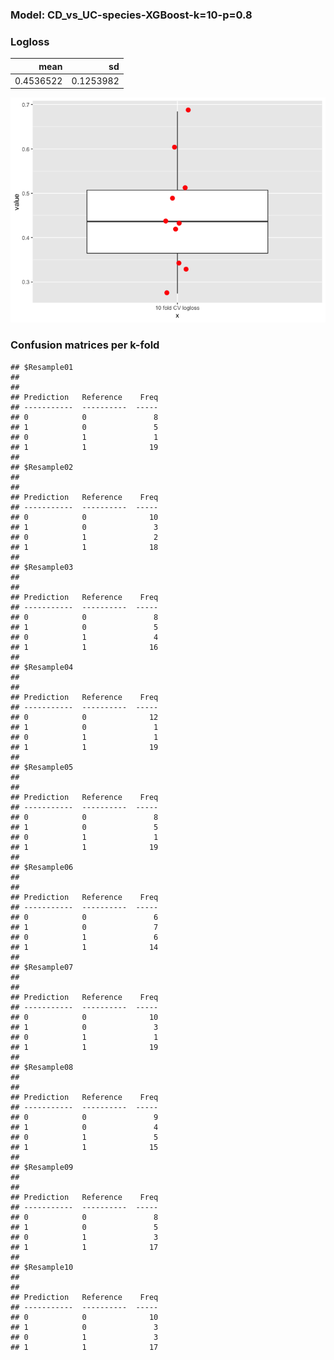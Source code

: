 ### Model: CD\_vs\_UC-species-XGBoost-k=10-p=0.8

### Logloss

<table>
<thead>
<tr class="header">
<th style="text-align: right;">mean</th>
<th style="text-align: right;">sd</th>
</tr>
</thead>
<tbody>
<tr class="odd">
<td style="text-align: right;">0.4536522</td>
<td style="text-align: right;">0.1253982</td>
</tr>
</tbody>
</table>

![](CD_vs_UC_XGBoost_species_10_0.8_files/figure-markdown_strict/unnamed-chunk-2-1.png)

### Confusion matrices per k-fold

    ## $Resample01
    ## 
    ## 
    ## Prediction   Reference    Freq
    ## -----------  ----------  -----
    ## 0            0               8
    ## 1            0               5
    ## 0            1               1
    ## 1            1              19
    ## 
    ## $Resample02
    ## 
    ## 
    ## Prediction   Reference    Freq
    ## -----------  ----------  -----
    ## 0            0              10
    ## 1            0               3
    ## 0            1               2
    ## 1            1              18
    ## 
    ## $Resample03
    ## 
    ## 
    ## Prediction   Reference    Freq
    ## -----------  ----------  -----
    ## 0            0               8
    ## 1            0               5
    ## 0            1               4
    ## 1            1              16
    ## 
    ## $Resample04
    ## 
    ## 
    ## Prediction   Reference    Freq
    ## -----------  ----------  -----
    ## 0            0              12
    ## 1            0               1
    ## 0            1               1
    ## 1            1              19
    ## 
    ## $Resample05
    ## 
    ## 
    ## Prediction   Reference    Freq
    ## -----------  ----------  -----
    ## 0            0               8
    ## 1            0               5
    ## 0            1               1
    ## 1            1              19
    ## 
    ## $Resample06
    ## 
    ## 
    ## Prediction   Reference    Freq
    ## -----------  ----------  -----
    ## 0            0               6
    ## 1            0               7
    ## 0            1               6
    ## 1            1              14
    ## 
    ## $Resample07
    ## 
    ## 
    ## Prediction   Reference    Freq
    ## -----------  ----------  -----
    ## 0            0              10
    ## 1            0               3
    ## 0            1               1
    ## 1            1              19
    ## 
    ## $Resample08
    ## 
    ## 
    ## Prediction   Reference    Freq
    ## -----------  ----------  -----
    ## 0            0               9
    ## 1            0               4
    ## 0            1               5
    ## 1            1              15
    ## 
    ## $Resample09
    ## 
    ## 
    ## Prediction   Reference    Freq
    ## -----------  ----------  -----
    ## 0            0               8
    ## 1            0               5
    ## 0            1               3
    ## 1            1              17
    ## 
    ## $Resample10
    ## 
    ## 
    ## Prediction   Reference    Freq
    ## -----------  ----------  -----
    ## 0            0              10
    ## 1            0               3
    ## 0            1               3
    ## 1            1              17

